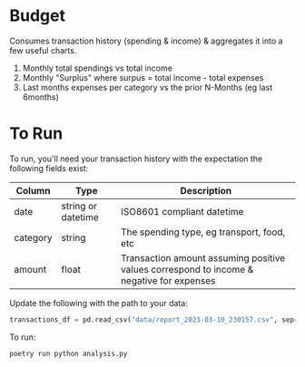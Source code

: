 # Budget

Consumes transaction history (spending & income) & aggregates it into a few useful charts.

1. Monthly total spendings vs total income
1. Monthly "Surplus" where surpus = total income - total expenses
1. Last months expenses per category vs the prior N-Months (eg last 6months)


# To Run

To run, you'll need your transaction history with the expectation the following fields exist:

| Column   | Type               | Description                                                                              |
|----------|--------------------|------------------------------------------------------------------------------------------|
| date     | string or datetime | ISO8601 compliant datetime                                                               |
| category | string             | The spending type, eg transport, food, etc                                               |
| amount   | float              | Transaction amount assuming positive values correspond to income & negative for expenses |


Update the following with the path to your data:
```python
transactions_df = pd.read_csv("data/report_2023-03-10_230157.csv", sep=";")
```

To run:
```bash
poetry run python analysis.py  
```